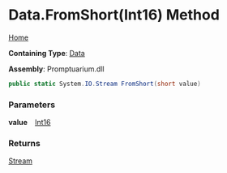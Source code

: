 # Data\.FromShort\(Int16\) Method

[Home](../../../README.md)

**Containing Type**: [Data](../README.md)

**Assembly**: Promptuarium\.dll

```csharp
public static System.IO.Stream FromShort(short value)
```

### Parameters

**value** &ensp; [Int16](https://docs.microsoft.com/en-us/dotnet/api/system.int16)

### Returns

[Stream](https://docs.microsoft.com/en-us/dotnet/api/system.io.stream)

